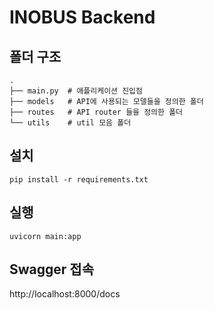 # INOBUS Backend

## 폴더 구조

```
.
├── main.py  # 애플리케이션 진입점
├── models   # API에 사용되는 모델들을 정의한 폴더
├── routes   # API router 들을 정의한 폴더
└── utils    # util 모음 폴더
```

## 설치

```shell
pip install -r requirements.txt
```

## 실행

```shell
uvicorn main:app
```

## Swagger 접속
http://localhost:8000/docs
